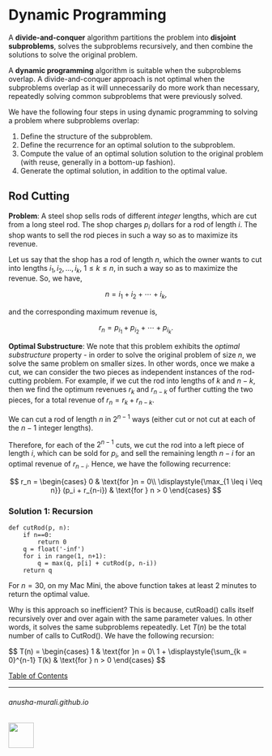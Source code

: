 # Dynamic Programming

A **divide-and-conquer** algorithm partitions the problem into **disjoint subproblems**, solves the subproblems recursively, and then combine the solutions to solve the original problem. 

A **dynamic programming** algorithm is suitable when the subproblems overlap. A divide-and-conquer approach is not optimal when the subproblems overlap as it will unnecessarily do more work than necessary, repeatedly solving common subproblems that were previously solved. 

We have the following four steps in using dynamic programming to solving a problem where subproblems overlap:
1. Define the structure of the subproblem.
2. Define the recurrence for an optimal solution to the subproblem.
3. Compute the value of an optimal solution solution to the original problem (with reuse, generally in a bottom-up fashion).
4. Generate the optimal solution, in addition to the optimal value.


## Rod Cutting

**Problem**: A steel shop sells rods of different *integer* lengths, which are cut from a long steel rod. The shop charges $p_i$ dollars for a rod of length $i$. The shop wants to sell the rod pieces in such a way so as to maximize its revenue.

Let us say that the shop has a rod of length $n$, which the owner wants to cut into lengths $i_1, i_2, \ldots, i_k$, $1 \leq k \leq n$, in such a way so as to maximize the revenue. So, we have,

$$
n = i_1 + i_2 + \cdots + i_k,
$$

and the corresponding maximum revenue is,

$$
r_n = p_{i_1} + p_{i_2} + \cdots + p_{i_k}.
$$

**Optimal Substructure**: We note that this problem exhibits the *optimal substructure* property - in order to solve the original problem of size $n$, we solve the same problem on smaller sizes. In other words, once we make a cut, we can consider the two pieces as independent instances of the rod-cutting problem. For example, if we cut the rod into lengths of $k$ and $n-k$, then we find the optimum revenues $r_k$ and $r_{n-k}$ of further cutting the two pieces, for a total revenue of $r_n = r_k + r_{n-k}$.

We can cut a rod of length $n$ in $2^{n-1}$ ways (either cut or not cut at each of the $n-1$ integer lengths).

Therefore, for each of the $2^{n-1}$ cuts, we cut the rod into a left piece of length $i$, which can be sold for $p_i$, and sell the remaining length $n-i$ for an optimal revenue of $r_{n-i}$. Hence, we have the following recurrence:

$$
r_n = 
\begin{cases}
0 & \text{for }n = 0\\
\displaystyle{\max_{1 \leq i \leq n}} (p_i + r_{n-i}) & \text{for } n > 0
\end{cases}
$$


### Solution 1: Recursion

```
def cutRod(p, n):
    if n==0:
        return 0
    q = float('-inf')
    for i in range(1, n+1):
        q = max(q, p[i] + cutRod(p, n-i))   
    return q
```

For $n = 30$, on my Mac Mini, the above function takes at least 2 minutes to return the optimal value. 

Why is this approach so inefficient? This is because, cutRoad() calls itself recursively over and over again with the same parameter values. In other words, it solves the same subproblems repeatedly. Let $T(n)$ be the total number of calls to CutRod(). We have the following recursion:

$$
T(n) = 
\begin{cases}
1 & \text{for }n = 0\\
1 + \displaystyle{\sum_{k = 0}^{n-1} T(k) & \text{for } n > 0
\end{cases}
$$


[Table of Contents](./index.md)

* * *
###### anusha-murali.github.io

<img src="https://github.com/anusha-murali/anusha-murali.github.io/assets/111596338/639243aa-2857-4595-a65a-7852762bb002" width="50" height="50"/>

